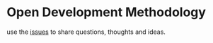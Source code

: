 # Open Development Methodology

use the [issues](https://github.com/OpenDevelopmentMethod/discussion/issues) to share questions, thoughts and ideas.
